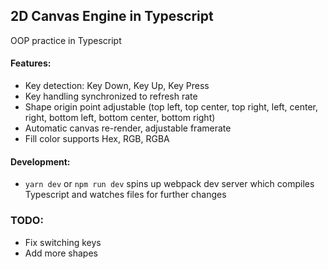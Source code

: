 ## 2D Canvas Engine in Typescript

OOP practice in Typescript


#### Features:
* Key detection: Key Down, Key Up, Key Press
* Key handling synchronized to refresh rate
* Shape origin point adjustable (top left, top center, top right, left, center, right, bottom left, bottom center, bottom right)
* Automatic canvas re-render, adjustable framerate
* Fill color supports Hex, RGB, RGBA

#### Development:
* `yarn dev` or `npm run dev` spins up webpack dev server which compiles Typescript and watches files for further changes

### TODO:
* Fix switching keys
* Add more shapes